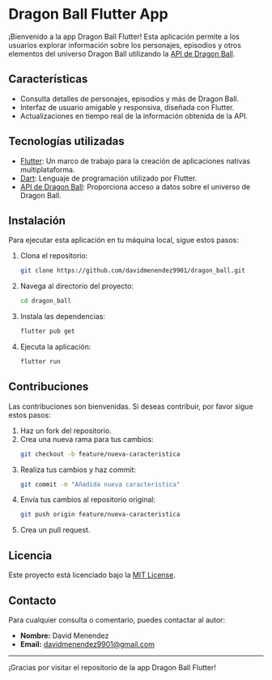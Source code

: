 # Dragon Ball Flutter App

¡Bienvenido a la app Dragon Ball Flutter! Esta aplicación permite a los usuarios explorar información sobre los personajes, episodios y otros elementos del universo Dragon Ball utilizando la [API de Dragon Ball](https://web.dragonball-api.com/).

## Características

- Consulta detalles de personajes, episodios y más de Dragon Ball.
- Interfaz de usuario amigable y responsiva, diseñada con Flutter.
- Actualizaciones en tiempo real de la información obtenida de la API.

## Tecnologías utilizadas

- [Flutter](https://flutter.dev/): Un marco de trabajo para la creación de aplicaciones nativas multiplataforma.
- [Dart](https://dart.dev/): Lenguaje de programación utilizado por Flutter.
- [API de Dragon Ball](https://web.dragonball-api.com/): Proporciona acceso a datos sobre el universo de Dragon Ball.

## Instalación

Para ejecutar esta aplicación en tu máquina local, sigue estos pasos:

1. Clona el repositorio:
   ```bash
   git clone https://github.com/davidmenendez9901/dragon_ball.git
   ```
2. Navega al directorio del proyecto:
   ```bash
   cd dragon_ball
   ```
3. Instala las dependencias:
   ```bash
   flutter pub get
   ```
4. Ejecuta la aplicación:
   ```bash
   flutter run
   ```

## Contribuciones

Las contribuciones son bienvenidas. Si deseas contribuir, por favor sigue estos pasos:

1. Haz un fork del repositorio.
2. Crea una nueva rama para tus cambios:
   ```bash
   git checkout -b feature/nueva-caracteristica
   ```
3. Realiza tus cambios y haz commit:
   ```bash
   git commit -m "Añadida nueva característica"
   ```
4. Envía tus cambios al repositorio original:
   ```bash
   git push origin feature/nueva-caracteristica
   ```
5. Crea un pull request.

## Licencia

Este proyecto está licenciado bajo la [MIT License](LICENSE).

## Contacto

Para cualquier consulta o comentario, puedes contactar al autor:

- **Nombre:** David Menendez
- **Email:** [davidmenendez9901@gmail.com](mailto:davidmenendez9901@gmail.com)

---

¡Gracias por visitar el repositorio de la app Dragon Ball Flutter!
